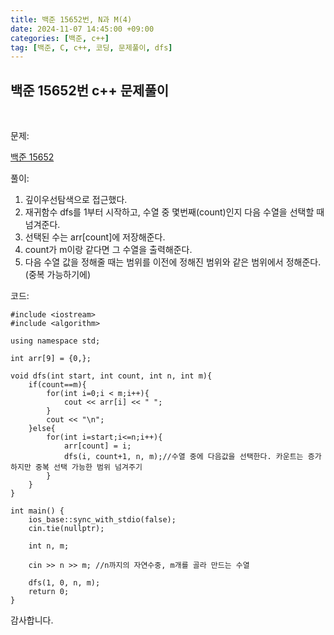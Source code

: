 ```yaml
---
title: 백준 15652번, N과 M(4)
date: 2024-11-07 14:45:00 +09:00
categories: [백준, c++]
tag: [백준, C, c++, 코딩, 문제풀이, dfs]
---
```


## 백준 15652번 c++ 문제풀이
<br>

문제:

[백준 15652](https://www.acmicpc.net/problem/15652)

풀이:

1. 깊이우선탐색으로 접근했다.
2. 재귀함수 dfs를 1부터 시작하고, 수열 중 몇번째(count)인지 다음 수열을 선택할 때 넘겨준다.
3. 선택된 수는 arr[count]에 저장해준다.
4. count가 m이랑 같다면 그 수열을 출력해준다.
5. 다음 수열 값을 정해줄 때는 범위를 이전에 정해진 범위와 같은 범위에서 정해준다.(중복 가능하기에)

코드:

    #include <iostream>
    #include <algorithm>

    using namespace std;

    int arr[9] = {0,};

    void dfs(int start, int count, int n, int m){
        if(count==m){
            for(int i=0;i < m;i++){
                cout << arr[i] << " ";
            }
            cout << "\n";
        }else{
            for(int i=start;i<=n;i++){
                arr[count] = i; 
                dfs(i, count+1, n, m);//수열 중에 다음값을 선택한다. 카운트는 증가하지만 중복 선택 가능한 범위 넘겨주기
            }
        }
    } 

    int main() {
        ios_base::sync_with_stdio(false);
        cin.tie(nullptr);

        int n, m;

        cin >> n >> m; //n까지의 자연수중, m개를 골라 만드는 수열

        dfs(1, 0, n, m);
        return 0;
    }

감사합니다.
